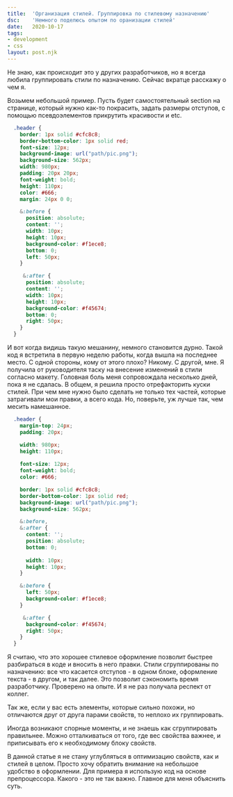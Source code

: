 ```yaml
---
title:  'Организация стилей. Группировка по стилевому назначению'
dsc:    'Немного поделюсь опытом по оранизации стилей'
date:   2020-10-17
tags:
- development
- css
layout: post.njk
---
```


Не знаю, как происходит это у других разработчиков, но я всегда любила
группировать стили по назначению. Сейчас вкратце расскажу о чем я.

Возьмем небольшой пример. Пусть будет самостоятельный section на странице, который нужно как-то покрасить, задать
размеры отступов, с помощью псевдоэлементов прикрутить красивости и etc.

```scss
  .header {
    border: 1px solid #cfc8c8;
    border-bottom-color: 1px solid red;
    font-size: 12px;
    background-image: url("path/pic.png");
    background-size: 562px;
    width: 980px;
    padding: 20px 20px;
    font-weight: bold;
    height: 110px;
    color: #666;
    margin: 24px 0 0;

    &:before {
      position: absolute;
      content: '';
      width: 10px;
      height: 10px;
      background-color: #f1ece8;
      bottom: 0;
      left: 50px;
    }

     &:after {
      position: absolute;
      content: '';
      width: 10px;
      height: 10px;
      background-color: #f45674;
      bottom: 0;
      right: 50px;
    }
  }
```

И вот когда видишь такую мешанину, немного становится дурно. Такой код я встретила в первую неделю работы, когда вышла
на последнее место. С одной стороны, кому от этого плохо? Никому. С другой,  мне. Я получила от руководителя таску
на внесение изменений в стили согласно макету. Головная боль меня сопровождала несколько дней, пока я не сдалась.
В общем, я решила просто отрефакторить куски стилей. При чем мне нужно было сделать не только тех частей, которые
затрагивали мои правки, а всего кода. Но, поверьте, уж лучше так, чем месить намешанное.

```scss
  .header {
    margin-top: 24px;
    padding: 20px;

    width: 980px;
    height: 110px;
    
    font-size: 12px;
    font-weight: bold;
    color: #666;

    border: 1px solid #cfc8c8;
    border-bottom-color: 1px solid red;
    background-image: url("path/pic.png");
    background-size: 562px;

    &:before,
    &:after {
      content: '';
      position: absolute;
      bottom: 0;
    
      width: 10px;
      height: 10px;  
    }

    &:before {
      left: 50px;
      background-color: #f1ece8;
    }

     &:after {
      background-color: #f45674;
      right: 50px;
    }
  }
```

Я считаю, что это хорошее стилевое оформление позволит быстрее разбираться в коде и вносить в него правки. 
Стили сгруппированы по назначению: все что касается отступов - в одном блоке, оформление текста - в другом, и так далее.
Это позволит сэкономить время разработчику. Проверено на опыте. И я не раз получала респект от коллег.

Так же, если у вас есть элементы, которые сильно похожи, но отличаются друг от друга парами свойств, то неплохо их группировать.

Иногда возникают спорные моменты, и не знаешь как сгруппировать правильнее. Можно отталкиваться от того, где вес свойства важнее, 
и приписывать его к необходимому блоку свойств.

В данной статье я не стану углубляться в оптимизацию свойств, как и стилей в целом. Просто хочу обратить внимание
на небольшое удобство в оформлении. Для примера я использую код на основе препроцессора. Какого - это не так важно. 
Главное для меня объяснить суть.
